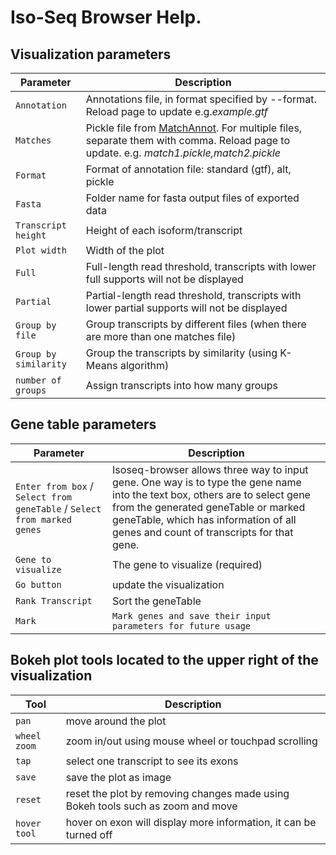 # Iso-Seq Browser Help.

## Visualization parameters

| Parameter  |  Description  |
|---|---|
| `Annotation`  | Annotations file, in format specified by --format. Reload page to update e.g.*example.gtf*  |
| `Matches`  | Pickle file from [MatchAnnot](https://github.com/TomSkelly/MatchAnnot). For multiple files, separate them with comma. Reload page to update. e.g. *match1.pickle,match2.pickle* |
| `Format`  | Format of annotation file: standard (gtf), alt, pickle  |
| `Fasta`  | Folder name for fasta output files of exported data  |
| `Transcript height` | Height of each isoform/transcript |
| `Plot width` | Width of the plot |
| `Full`  | Full-length read threshold, transcripts with lower full supports will not be displayed   |
| `Partial` | Partial-length read threshold, transcripts with lower partial supports will not be displayed  |
| `Group by file` | Group transcripts by different files (when there are more than one matches file) |
| `Group by similarity`  | Group the transcripts by similarity (using K-Means algorithm) |
| `number of groups`  | Assign transcripts into how many groups  |


## Gene table parameters

| Parameter  |  Description  |
|---|---|
| `Enter from box` / `Select from geneTable` / `Select from marked genes` | Isoseq-browser allows three way to input gene. One way is to type the gene name into the text box, others are to select gene from the generated geneTable or marked geneTable, which has information of all genes and count of transcripts for that gene. |
| `Gene to visualize`  | The gene to visualize (required)  |
| `Go button` | update the visualization |
| `Rank Transcript` | Sort the geneTable |
| `Mark` | `Mark genes and save their input parameters for future usage` |


## Bokeh plot tools located to the upper right of the visualization

| Tool  |  Description  |
|---|---|
| `pan`  | move around the plot  |
| `wheel zoom` | zoom in/out using mouse wheel or touchpad scrolling |
| `tap` | select one transcript to see its exons |
| `save` | save the plot as image |
| `reset` | reset the plot by removing changes made using Bokeh tools such as zoom and move |
| `hover tool` | hover on exon will display more information, it can be turned off |

